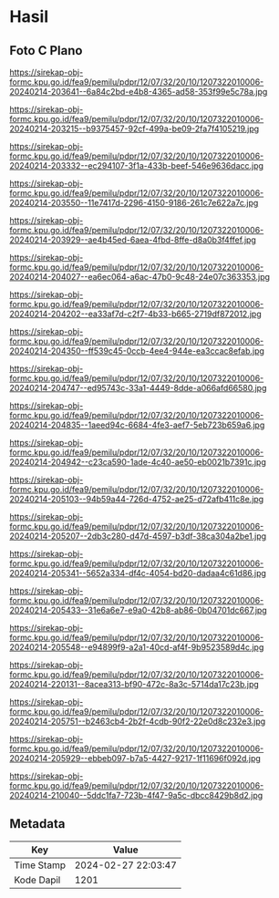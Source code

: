 # Hasil

## Foto C Plano

https://sirekap-obj-formc.kpu.go.id/fea9/pemilu/pdpr/12/07/32/20/10/1207322010006-20240214-203641--6a84c2bd-e4b8-4365-ad58-353f99e5c78a.jpg

https://sirekap-obj-formc.kpu.go.id/fea9/pemilu/pdpr/12/07/32/20/10/1207322010006-20240214-203215--b9375457-92cf-499a-be09-2fa7f4105219.jpg

https://sirekap-obj-formc.kpu.go.id/fea9/pemilu/pdpr/12/07/32/20/10/1207322010006-20240214-203332--ec294107-3f1a-433b-beef-546e9636dacc.jpg

https://sirekap-obj-formc.kpu.go.id/fea9/pemilu/pdpr/12/07/32/20/10/1207322010006-20240214-203550--11e7417d-2296-4150-9186-261c7e622a7c.jpg

https://sirekap-obj-formc.kpu.go.id/fea9/pemilu/pdpr/12/07/32/20/10/1207322010006-20240214-203929--ae4b45ed-6aea-4fbd-8ffe-d8a0b3f4ffef.jpg

https://sirekap-obj-formc.kpu.go.id/fea9/pemilu/pdpr/12/07/32/20/10/1207322010006-20240214-204027--ea6ec064-a6ac-47b0-9c48-24e07c363353.jpg

https://sirekap-obj-formc.kpu.go.id/fea9/pemilu/pdpr/12/07/32/20/10/1207322010006-20240214-204202--ea33af7d-c2f7-4b33-b665-2719df872012.jpg

https://sirekap-obj-formc.kpu.go.id/fea9/pemilu/pdpr/12/07/32/20/10/1207322010006-20240214-204350--ff539c45-0ccb-4ee4-944e-ea3ccac8efab.jpg

https://sirekap-obj-formc.kpu.go.id/fea9/pemilu/pdpr/12/07/32/20/10/1207322010006-20240214-204747--ed95743c-33a1-4449-8dde-a066afd66580.jpg

https://sirekap-obj-formc.kpu.go.id/fea9/pemilu/pdpr/12/07/32/20/10/1207322010006-20240214-204835--1aeed94c-6684-4fe3-aef7-5eb723b659a6.jpg

https://sirekap-obj-formc.kpu.go.id/fea9/pemilu/pdpr/12/07/32/20/10/1207322010006-20240214-204942--c23ca590-1ade-4c40-ae50-eb0021b7391c.jpg

https://sirekap-obj-formc.kpu.go.id/fea9/pemilu/pdpr/12/07/32/20/10/1207322010006-20240214-205103--94b59a44-726d-4752-ae25-d72afb411c8e.jpg

https://sirekap-obj-formc.kpu.go.id/fea9/pemilu/pdpr/12/07/32/20/10/1207322010006-20240214-205207--2db3c280-d47d-4597-b3df-38ca304a2be1.jpg

https://sirekap-obj-formc.kpu.go.id/fea9/pemilu/pdpr/12/07/32/20/10/1207322010006-20240214-205341--5652a334-df4c-4054-bd20-dadaa4c61d86.jpg

https://sirekap-obj-formc.kpu.go.id/fea9/pemilu/pdpr/12/07/32/20/10/1207322010006-20240214-205433--31e6a6e7-e9a0-42b8-ab86-0b04701dc667.jpg

https://sirekap-obj-formc.kpu.go.id/fea9/pemilu/pdpr/12/07/32/20/10/1207322010006-20240214-205548--e94899f9-a2a1-40cd-af4f-9b9523589d4c.jpg

https://sirekap-obj-formc.kpu.go.id/fea9/pemilu/pdpr/12/07/32/20/10/1207322010006-20240214-220131--8acea313-bf90-472c-8a3c-5714da17c23b.jpg

https://sirekap-obj-formc.kpu.go.id/fea9/pemilu/pdpr/12/07/32/20/10/1207322010006-20240214-205751--b2463cb4-2b2f-4cdb-90f2-22e0d8c232e3.jpg

https://sirekap-obj-formc.kpu.go.id/fea9/pemilu/pdpr/12/07/32/20/10/1207322010006-20240214-205929--ebbeb097-b7a5-4427-9217-1f11696f092d.jpg

https://sirekap-obj-formc.kpu.go.id/fea9/pemilu/pdpr/12/07/32/20/10/1207322010006-20240214-210040--5ddc1fa7-723b-4f47-9a5c-dbcc8429b8d2.jpg


## Metadata

| Key        | Value               |
| ---------- | ------------------- |
| Time Stamp | 2024-02-27 22:03:47 |
| Kode Dapil | 1201                |



